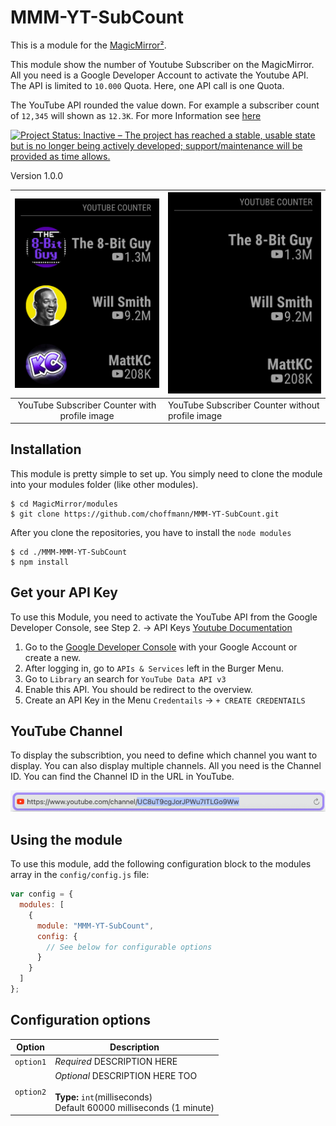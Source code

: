 # MMM-YT-SubCount

This is a module for the [MagicMirror²](https://github.com/MichMich/MagicMirror/).

This module show the number of Youtube Subscriber on the MagicMirror. All you need is a Google Developer Account to activate the Youtube API. The API is limited to `10.000` Quota. Here, one API call is one Quota.

The YouTube API rounded the value down. For example a subscriber count of `12,345` will shown as `12.3K`. For more Information see [here](https://developers.google.com/youtube/v3/revision_history#release_notes_09_10_2019)

[![Project Status: Inactive – The project has reached a stable, usable state but is no longer being actively developed; support/maintenance will be provided as time allows.](https://www.repostatus.org/badges/latest/inactive.svg)](https://www.repostatus.org/#inactive)

Version 1.0.0

| ![YouTube Subscriber Counter with profile image](img/preshow_img.png) | ![YouTube Subscriber Counter without profile image](img/preshow.png) |
| :-------------------------------------------------------------------: | -------------------------------------------------------------------- |
|             YouTube Subscriber Counter with profile image             | YouTube Subscriber Counter without profile image                     |

## Installation

This module is pretty simple to set up. You simply need to clone the module into your modules folder (like other modules).

```
$ cd MagicMirror/modules
$ git clone https://github.com/choffmann/MMM-YT-SubCount.git
```

After you clone the repositories, you have to install the `node modules`

```
$ cd ./MMM-MMM-YT-SubCount
$ npm install
```

## Get your API Key

To use this Module, you need to activate the YouTube API from the Google Developer Console, see Step 2. → API Keys [Youtube Documentation](https://developers.google.com/youtube/registering_an_application#create_project)

1. Go to the [Google Developer Console](https://www.google.com/url?sa=t&rct=j&q=&esrc=s&source=web&cd=&ved=2ahUKEwiUwriR--HvAhVVhf0HHRBVB9EQFjAAegQIAxAD&url=https%3A%2F%2Fconsole.developers.google.com%2F%3Fhl%3Dde&usg=AOvVaw1vV9phF9_68m97-v1YVXsy) with your Google Account or create a new.
2. After logging in, go to `APIs & Services` left in the Burger Menu.
3. Go to `Library` an search for `YouTube Data API v3`
4. Enable this API. You should be redirect to the overview.
5. Create an API Key in the Menu `Credentails` → `+ CREATE CREDENTAILS`

## YouTube Channel

To display the subscribtion, you need to define which channel you want to display. You can also display multiple channels.
All you need is the Channel ID. You can find the Channel ID in the URL in YouTube.

![Get Channel ID](img/url_channel_id.png)

## Using the module

To use this module, add the following configuration block to the modules array in the `config/config.js` file:

```js
var config = {
  modules: [
    {
      module: "MMM-YT-SubCount",
      config: {
        // See below for configurable options
      }
    }
  ]
};
```

## Configuration options

| Option    | Description                                                                                                     |
| --------- | --------------------------------------------------------------------------------------------------------------- |
| `option1` | _Required_ DESCRIPTION HERE                                                                                     |
| `option2` | _Optional_ DESCRIPTION HERE TOO <br><br>**Type:** `int`(milliseconds) <br>Default 60000 milliseconds (1 minute) |
